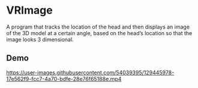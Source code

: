 # VRImage
A program that tracks the location of the head and then displays an image of the 3D model at a certain angle, based on the head’s location so that the image looks 3 dimensional.

## Demo
https://user-images.githubusercontent.com/54039395/129445978-17e562f9-fcc7-4a70-bdfe-28e76f65188e.mp4
